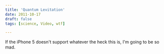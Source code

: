 ```yaml
---
title: 'Quantum Levitation'
date: 2011-10-17
draft: false
tags: [science, Video, wtf]

---
```


If the iPhone 5 doesn't support whatever the heck this is, I'm going to be so mad.